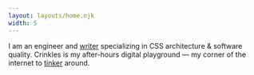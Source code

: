 ```yaml
---
layout: layouts/home.njk
width: 5
---
```


I am an engineer and [writer](/writing) specializing in CSS architecture & software quality. Crinkles is my after-hours digital playground — my corner of the internet to [tinker](/projects) around.
